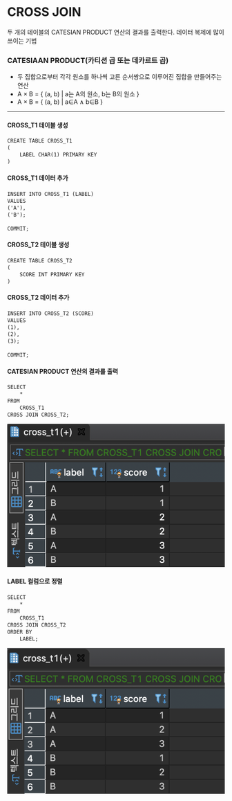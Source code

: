 # **CROSS JOIN**

두 개의 테이블의 CATESIAN PRODUCT 연산의 결과를 출력한다. 데이터 복제에 많이 쓰이는 기법

### CATESIAAN PRODUCT(카티션 곱 또는 데카르트 곱)
- 두 집합으로부터 각각 원소를 하나씩 고른 순서쌍으로 이루어진 집합을 만들어주는 연산
- A × B = { (a, b) | a는 A의 원소, b는 B의 원소 }
- A × B = { (a, b) | a∈A ∧ b∈B }

---
#### CROSS_T1 테이블 생성
```
CREATE TABLE CROSS_T1
(
	LABEL CHAR(1) PRIMARY KEY
)
```

#### CROSS_T1 데이터 추가
```
INSERT INTO CROSS_T1 (LABEL)
VALUES
('A'),
('B');

COMMIT;
```

#### CROSS_T2 테이블 생성
```
CREATE TABLE CROSS_T2
(
	SCORE INT PRIMARY KEY
)
```

#### CROSS_T2 데이터 추가
```
INSERT INTO CROSS_T2 (SCORE)
VALUES
(1),
(2),
(3);

COMMIT;
```

#### CATESIAN PRODUCT 연산의 결과를 출력


```
SELECT
	*
FROM
	CROSS_T1
CROSS JOIN CROSS_T2;
```

![](./images/18_01.png)

#### LABEL 컬럼으로 정렬
```
SELECT
	*
FROM
	CROSS_T1
CROSS JOIN CROSS_T2
ORDER BY
	LABEL;
```

![](./images/18_02.png)
